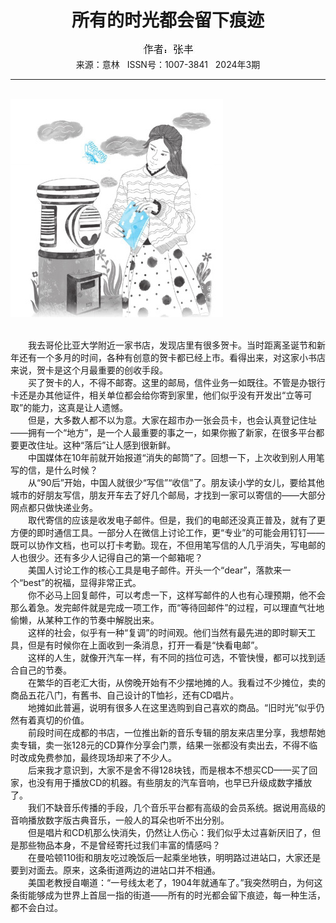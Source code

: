 # <center>所有的时光都会留下痕迹</center>

<div align=center><img src="https://raw.githubusercontent.com/leaguecn/magazines/main/img_authors/%25d7%25f7%25d5%25df%25a3%25ba%25d5%25c5%25b7%25e1.jpg"></div>

<center>来源：意林   ISSN号：1007-3841   2024年3期</center>

* * *

<br>![](https://raw.githubusercontent.com/leaguecn/magazines/main/img/yili20240304-1-l.jpg)

  
<br>　　我去哥伦比亚大学附近一家书店，发现店里有很多贺卡。当时距离圣诞节和新年还有一个多月的时间，各种有创意的贺卡都已经上市。看得出来，对这家小书店来说，贺卡是这个月最重要的创收手段。  
　　买了贺卡的人，不得不邮寄。这里的邮局，信件业务一如既往。不管是办银行卡还是办其他证件，相关单位都会给你寄到家里，他们似乎没有开发出“立等可取”的能力，这真是让人遗憾。  
　　但是，大多数人都不以为意。大家在超市办一张会员卡，也会认真登记住址——拥有一个“地方”，是一个人最重要的事之一，如果你搬了新家，在很多平台都要更改住址。这种“落后”让人感到很新鲜。  
　　中国媒体在10年前就开始报道“消失的邮筒”了。回想一下，上次收到别人用笔写的信，是什么时候？  
　　从“90后”开始，中国人就很少“写信”“收信”了。朋友读小学的女儿，要给其他城市的好朋友写信，朋友开车去了好几个邮局，才找到一家可以寄信的——大部分网点都只做快递业务。  
　　取代寄信的应该是收发电子邮件。但是，我们的电邮还没真正普及，就有了更方便的即时通信工具。一部分人在微信上讨论工作，更“专业”的可能会用钉钉——既可以协作文档，也可以打卡考勤。现在，不但用笔写信的人几乎消失，写电邮的人也很少。还有多少人记得自己的第一个邮箱呢？  
　　美国人讨论工作的核心工具是电子邮件。开头一个“dear”，落款来一个“best”的祝福，显得非常正式。  
　　你不必马上回复邮件，可以考虑一下，这样写邮件的人也有心理预期，他不会那么着急。发完邮件就是完成一项工作，而“等待回邮件”的过程，可以理直气壮地偷懒，从某种工作的节奏中解脱出来。  
　　这样的社会，似乎有一种“复调”的时间观。他们当然有最先进的即时聊天工具，但是有时候你在上面收到一条消息，打开一看是“快看电邮”。  
　　这样的人生，就像开汽车一样，有不同的挡位可选，不管快慢，都可以找到适合自己的节奏。  
　　在繁华的百老汇大街，从傍晚开始有不少摆地摊的人。我看过不少摊位，卖的商品五花八门，有舊书、自己设计的T恤衫，还有CD唱片。  
　　地摊如此普遍，说明有很多人在这里选购到自己喜欢的商品。“旧时光”似乎仍然有着真切的价值。  
　　前段时间在成都的书店，一位推出新的音乐专辑的朋友来店里分享，我想帮她卖专辑，卖一张128元的CD算作分享会门票，结果一张都没有卖出去，不得不临时改成免费参加，最终现场却来了不少人。  
　　后来我才意识到，大家不是舍不得128块钱，而是根本不想买CD——买了回家，也没有用于播放CD的机器。有些朋友的汽车音响，也早已升级成数字播放了。  
　　我们不缺音乐传播的手段，几个音乐平台都有高级的会员系统。据说用高级的音响播放数字版古典音乐，一般人的耳朵也听不出分别。  
　　但是唱片和CD机那么快消失，仍然让人伤心：我们似乎太过喜新厌旧了，但是那些物品本身，不是曾经寄托过我们丰富的情感吗？  
　　在曼哈顿110街和朋友吃过晚饭后一起乘坐地铁，明明路过进站口，大家还是要到对面去。原来，这条街道两边的进站口并不相通。  
　　美国老教授自嘲道：“一号线太老了，1904年就通车了。”我突然明白，为何这条街能够成为世界上首屈一指的街道——所有的时光都会留下痕迹，每一种生活，都不会白过。
